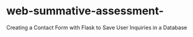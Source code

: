# web-summative-assessment-
Creating a Contact Form with Flask to Save User Inquiries in a Database

